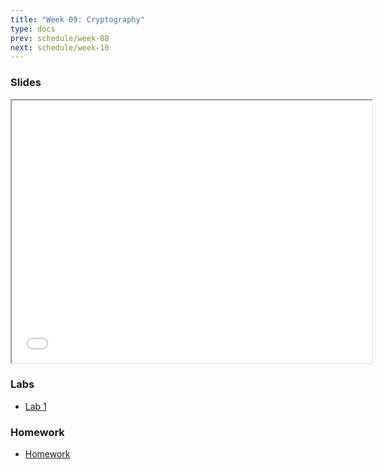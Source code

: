 ```yaml
---
title: "Week 09: Cryptography"
type: docs
prev: schedule/week-08
next: schedule/week-10
---
```


### Slides

<iframe src="/404.html" width="576" height="420"></iframe>

### Labs

- [Lab 1](lab-1/)

### Homework

- [Homework](hw/)
